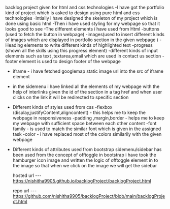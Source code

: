 backlog project given for html and css technologies
-I have got the portfolio kind of project which is 
asked to design using pure html and css technologies
-Intially i have designed the skeleton of my project which 
is done using basic html 
-Then i have used styling for my webpage so that it looks good 
to see
-The different elements i have used from Html
  -buttons (used to fetch the button in webpage)
  -images(used to insert different kinds of images which are displayed in portfolio section in the given webpage )
  -Heading elements to write different kinds of highlighted text
  -progress (shown all the skills using this progress element)
  -different kinds of input elements such as text ,textarea,email which are used in 
  contact us section
  -footer element is used to design footer of the webpage
  - iframe - i have fetched  googlemap static image url into the src of iframe element
  - in the sidemenu i have linked all the elements of my webpage with the help of interlinks 
  given the id of the section in a tag href and when user clicks on the link it will be redirected to specific section 



- Different kinds of styles used from css
  -flexbox (display,justifyContent,aligncontent) - 
  this helps me to keep the webpage in responsiveness
  -padding ,margin,border - helps me to keep my webpage with 
  sufficient space between each other content
  -font family - is used to match the similar font which is given in the assigned task
  -color - i have replaced most of the colors similarily with the given webpage


- Different kinds of attributes used from bootstrap
  sidemenu/sidebar has been used from the concept of offtoggle in bootstrap
  i have took the hamburger icon image and written the logic of offtoggle element in to the image so that when we click on the image we will get the sidebar


  hosted url --- https://nishitha9905.github.io/backlogProject/backlogProject.html

  repo url --- https://github.com/nishitha9905/backlogProject/blob/main/backlogProject.html
   



